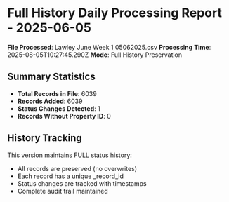 # Full History Daily Processing Report - 2025-06-05

**File Processed**: Lawley June  Week 1 05062025.csv
**Processing Time**: 2025-08-05T10:27:45.290Z
**Mode**: Full History Preservation

## Summary Statistics

- **Total Records in File**: 6039
- **Records Added**: 6039
- **Status Changes Detected**: 1
- **Records Without Property ID**: 0

## History Tracking

This version maintains FULL status history:
- All records are preserved (no overwrites)
- Each record has a unique _record_id
- Status changes are tracked with timestamps
- Complete audit trail maintained
